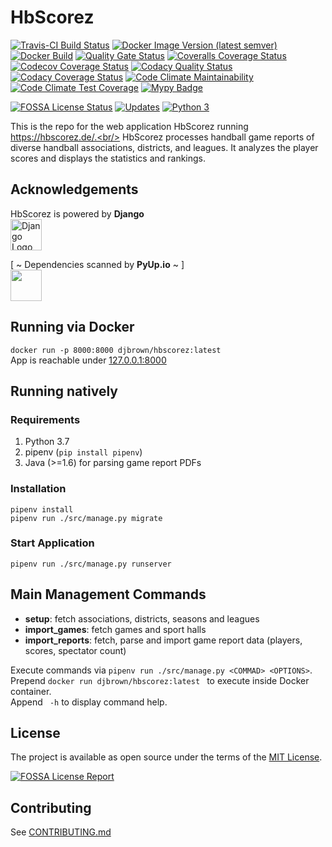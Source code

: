 # HbScorez

[![Travis-CI Build Status](https://app.travis-ci.com/djbrown/hbscorez.svg?branch=master)](https://app.travis-ci.com/djbrown/hbscorez)
[![Docker Image Version (latest semver)](https://img.shields.io/docker/v/djbrown/hbscorez?sort=semver)](https://hub.docker.com/r/djbrown/hbscorez)
[![Docker Build](https://github.com/djbrown/hbscorez/actions/workflows/docker-latest.yml/badge.svg)](https://github.com/djbrown/hbscorez/actions/workflows/docker-latest.yml)
[![Quality Gate Status](https://sonarcloud.io/api/project_badges/measure?project=djbrown_hbscorez&metric=alert_status)](https://sonarcloud.io/dashboard?id=djbrown_hbscorez)
[![Coveralls Coverage Status](https://coveralls.io/repos/github/djbrown/hbscorez/badge.svg)](https://coveralls.io/github/djbrown/hbscorez)
[![Codecov Coverage Status](https://codecov.io/github/djbrown/hbscorez/coverage.svg)](http://codecov.io/github/djbrown/hbscorez/)
[![Codacy Quality Status](https://api.codacy.com/project/badge/Grade/aa168e5b5c154b1ba8b891afa0998d9e)](https://www.codacy.com/app/djbrown/hbscorez?utm_source=github.com&utm_medium=referral&utm_content=djbrown/hbscorez&utm_campaign=Badge_Grade)
[![Codacy Coverage Status](https://app.codacy.com/project/badge/Coverage/aa168e5b5c154b1ba8b891afa0998d9e)](https://www.codacy.com/manual/djbrown/hbscorez/dashboard?utm_source=github.com&utm_medium=referral&utm_content=djbrown/hbscorez&utm_campaign=Badge_Coverage)
[![Code Climate Maintainability](https://api.codeclimate.com/v1/badges/db7cf3c32bc124e21e8e/maintainability)](https://codeclimate.com/github/djbrown/hbscorez/maintainability)
[![Code Climate Test Coverage](https://api.codeclimate.com/v1/badges/db7cf3c32bc124e21e8e/test_coverage)](https://codeclimate.com/github/djbrown/hbscorez/test_coverage)
[![Mypy Badge](http://www.mypy-lang.org/static/mypy_badge.svg)](http://mypy-lang.org/)

<!-- TODO: register on Sauce Labs at https://saucelabs.com/open-source/open-sauce [![Sauce Test Status](https://saucelabs.com/buildstatus/dan-brown)](https://saucelabs.com/u/dan-brown)
[![Sauce Labs Browsers](https://saucelabs.com/browser-matrix/dan-brown.svg)](https://saucelabs.com/u/dan-brown) -->

[![FOSSA License Status](https://app.fossa.com/api/projects/custom%2B5488%2Fgithub.com%2Fdjbrown%2Fhbscorez.svg?type=shield)](https://app.fossa.com/projects/custom%2B5488%2Fgithub.com%2Fdjbrown%2Fhbscorez?ref=badge_shield)
[![Updates](https://pyup.io/repos/github/djbrown/hbscorez/shield.svg)](https://pyup.io/repos/github/djbrown/hbscorez/)
[![Python 3](https://pyup.io/repos/github/djbrown/hbscorez/python-3-shield.svg)](https://pyup.io/repos/github/djbrown/hbscorez/)

<!-- TODO:  register on Sauce Labs at https://saucelabs.com/open-source/open-sauce [![Sauce Labs Browsers](https://saucelabs.com/browser-matrix/djbrown-hbscorez.svg)](https://saucelabs.com/u/djbrown-hbscorez) -->

This is the repo for the web application HbScorez running https://hbscorez.de/.<br/>
HbScorez processes handball game reports of diverse handball associations, districts, and leagues.
It analyzes the player scores and displays the statistics and rankings.

## Acknowledgements

HbScorez is powered by **Django**<br/>
[<img src="https://www.djangoproject.com/m/img/logos/django-logo-positive.svg" height="50" alt="Django Logo"/>](https://www.djangoproject.com/)

[ ~ Dependencies scanned by **PyUp.io** ~ ]<br/>
[<img src="https://pyup.io/static/images/logo.png" height="50"/>](https://pyup.io/)

## Running via Docker

`docker run -p 8000:8000 djbrown/hbscorez:latest`<br/>
App is reachable under [127.0.0.1:8000](http://127.0.0.1:8000)

## Running natively

### Requirements

1. Python 3.7
2. pipenv (`pip install pipenv`)
3. Java (>=1.6) for parsing game report PDFs

### Installation

`pipenv install`<br/>
`pipenv run ./src/manage.py migrate`

### Start Application

`pipenv run ./src/manage.py runserver`

## Main Management Commands

- **setup**: fetch associations, districts, seasons and leagues
- **import_games**: fetch games and sport halls
- **import_reports**: fetch, parse and import game report data (players, scores, spectator count)

Execute commands via `pipenv run ./src/manage.py <COMMAD> <OPTIONS>`.<br/>
Prepend `docker run djbrown/hbscorez:latest ` to execute inside Docker container.<br/>
Append ` -h` to display command help.

## License

The project is available as open source under the terms of the [MIT License](http://opensource.org/licenses/MIT).

[![FOSSA License Report](https://app.fossa.com/api/projects/custom%2B5488%2Fgithub.com%2Fdjbrown%2Fhbscorez.svg?type=large)](https://app.fossa.com/projects/custom%2B5488%2Fgithub.com%2Fdjbrown%2Fhbscorez?ref=badge_large)

## Contributing

See [CONTRIBUTING.md](.github/CONTRIBUTING.md)
